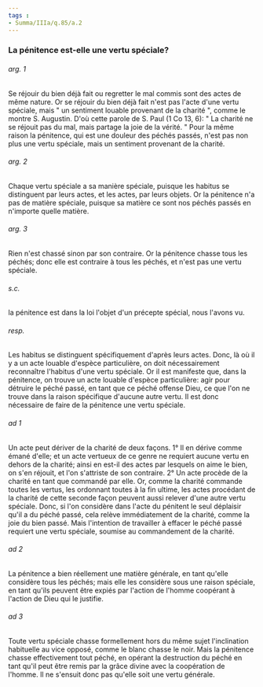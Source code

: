 ```yaml
---
tags : 
- Summa/IIIa/q.85/a.2
---
```


### La pénitence est-elle une vertu spéciale?

###### arg. 1
Se réjouir du bien déjà fait ou regretter le mal commis sont des actes de même nature. Or se réjouir du bien déjà fait n'est pas l'acte d'une vertu spéciale, mais " un sentiment louable provenant de la charité ", comme le montre S. Augustin. D'où cette parole de S. Paul (1 Co 13, 6): " La charité ne se réjouit pas du mal, mais partage la joie de la vérité. " Pour la même raison la pénitence, qui est une douleur des péchés passés, n'est pas non plus une vertu spéciale, mais un sentiment provenant de la charité. 

###### arg. 2
Chaque vertu spéciale a sa manière spéciale, puisque les habitus se distinguent par leurs actes, et les actes, par leurs objets. Or la pénitence n'a pas de matière spéciale, puisque sa matière ce sont nos péchés passés en n'importe quelle matière. 

###### arg. 3
Rien n'est chassé sinon par son contraire. Or la pénitence chasse tous les péchés; donc elle est contraire à tous les péchés, et n'est pas une vertu spéciale. 

###### s.c.
la pénitence est dans la loi l'objet d'un précepte spécial, nous l'avons vu. 

###### resp.
Les habitus se distinguent spécifiquement d'après leurs actes. Donc, là où il y a un acte louable d'espèce particulière, on doit nécessairement reconnaître l'habitus d'une vertu spéciale. Or il est manifeste que, dans la pénitence, on trouve un acte louable d'espèce particulière: agir pour détruire le péché passé, en tant que ce péché offense Dieu, ce que l'on ne trouve dans la raison spécifique d'aucune autre vertu. Il est donc nécessaire de faire de la pénitence une vertu spéciale. 

###### ad 1
Un acte peut dériver de la charité de deux façons. 1° Il en dérive comme émané d'elle; et un acte vertueux de ce genre ne requiert aucune vertu en dehors de la charité; ainsi en est-il des actes par lesquels on aime le bien, on s'en réjouit, et l'on s'attriste de son contraire. 2° Un acte procède de la charité en tant que commandé par elle. Or, comme la charité commande toutes les vertus, les ordonnant toutes à la fin ultime, les actes procédant de la charité de cette seconde façon peuvent aussi relever d'une autre vertu spéciale. Donc, si l'on considère dans l'acte du pénitent le seul déplaisir qu'il a du péché passé, cela relève immédiatement de la charité, comme la joie du bien passé. Mais l'intention de travailler à effacer le péché passé requiert une vertu spéciale, soumise au commandement de la charité. 

###### ad 2
La pénitence a bien réellement une matière générale, en tant qu'elle considère tous les péchés; mais elle les considère sous une raison spéciale, en tant qu'ils peuvent être expiés par l'action de l'homme coopérant à l'action de Dieu qui le justifie. 

###### ad 3
Toute vertu spéciale chasse formellement hors du même sujet l'inclination habituelle au vice opposé, comme le blanc chasse le noir. Mais la pénitence chasse effectivement tout péché, en opérant la destruction du péché en tant qu'il peut être remis par la grâce divine avec la coopération de l'homme. Il ne s'ensuit donc pas qu'elle soit une vertu générale. 

